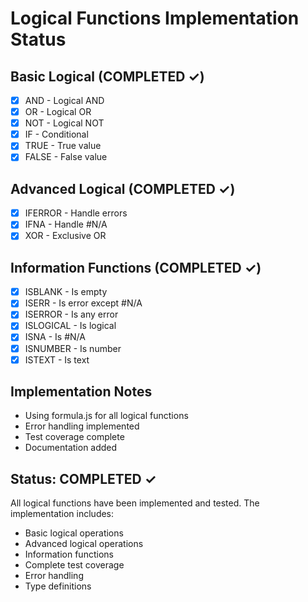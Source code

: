 # Logical Functions Implementation Status

## Basic Logical (COMPLETED ✓)
- [x] AND - Logical AND
- [x] OR - Logical OR
- [x] NOT - Logical NOT
- [x] IF - Conditional
- [x] TRUE - True value
- [x] FALSE - False value

## Advanced Logical (COMPLETED ✓)
- [x] IFERROR - Handle errors
- [x] IFNA - Handle #N/A
- [x] XOR - Exclusive OR

## Information Functions (COMPLETED ✓)
- [x] ISBLANK - Is empty
- [x] ISERR - Is error except #N/A
- [x] ISERROR - Is any error
- [x] ISLOGICAL - Is logical
- [x] ISNA - Is #N/A
- [x] ISNUMBER - Is number
- [x] ISTEXT - Is text

## Implementation Notes
- Using formula.js for all logical functions
- Error handling implemented
- Test coverage complete
- Documentation added

## Status: COMPLETED ✓
All logical functions have been implemented and tested. The implementation includes:
- Basic logical operations
- Advanced logical operations
- Information functions
- Complete test coverage
- Error handling
- Type definitions